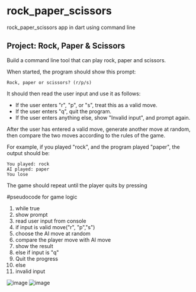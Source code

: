 # rock_paper_scissors
rock_paper_scissors app in dart using command line
## Project: Rock, Paper & Scissors

Build a command line tool that can play rock, paper and scissors.

When started, the program should show this prompt:

```
Rock, paper or scissors? (r/p/s)

```

It should then read the user input and use it as follows:

- If the user enters "r", "p", or "s", treat this as a valid move.
- If the user enters "q", quit the program.
- If the user enters anything else, show "Invalid input", and prompt again.

After the user has entered a valid move, generate another move at random, then compare the two moves according to the rules of the game.

For example, if you played "rock", and the program played "paper", the output should be:

```
You played: rock
AI played: paper
You lose

```

The game should repeat until the player quits by pressing


#pseudocode for game logic
 1. while true
 2. show prompt
 3. read user input from console
 4. if input is valid move("r", "p","s")
 5. choose the AI move at random
 6. compare the player move with AI move
 7. show the result
 8.  else if input is "q"
 9. Quit the progress
 10. else
 11. invalid input
  
![image](https://github.com/sainideepanshu199/rock_paper_scissors/assets/114583893/cc2adeeb-238b-48f3-8575-cae51016e920) ![image](https://github.com/sainideepanshu199/rock_paper_scissors/assets/114583893/7eca11d7-59f5-4ff1-977c-926dad6a4013)

